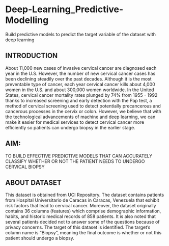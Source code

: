 # Deep-Learning_Predictive-Modelling
Build predictive models to predict the target variable of the dataset with deep learning

## INTRODUCTION
About 11,000 new cases of invasive cervical cancer are diagnosed each year in the U.S. However, the number of new cervical cancer cases has been declining steadily over the past decades. Although it is the most preventable type of cancer, each year cervical cancer kills about 4,000 women in the U.S. and about 300,000 women worldwide. In the United States, cervical cancer mortality rates plunged by 74% from 1955 - 1992 thanks to increased screening and early detection with the Pap test, a method of cervical screening used to detect potentially precancerous and cancerous processes in the cervix or colon. However, we believe that with the technological advancements of machine and deep learning, we can make it easier for medical services to detect cervical cancer more efficiently so patients can undergo biopsy in the earlier stage.

## AIM:
TO BUILD EFFECTIVE PREDICTIVE MODELS THAT CAN ACCURATELY CLASSIFY WHETHER OR NOT THE PATIENT NEEDS TO UNDERGO CERVICAL BIOPSY

## ABOUT DATASET
This dataset is obtained from UCI Repository. The dataset contains patients from Hospital Universitario de Caracas in Caracas, Venezuela that exhibit risk factors that lead to cervical cancer. Moreover, the dataset originally contains 36 columns (features) which comprise demographic information, habits, and historic medical records of 858 patients. It is also noted that several patients decided not to answer some of the questions because of privacy concerns. The target of this dataset is identified. The target’s column name is “Biopsy”, meaning the final outcome is whether or not this patient should undergo a biopsy.
